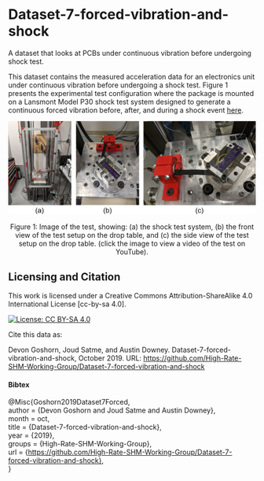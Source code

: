 # Dataset-7-forced-vibration-and-shock
A dataset that looks at PCBs under continuous vibration before undergoing shock test.

This dataset contains the measured acceleration data for an electronics unit under continuous vibration before undergoing a shock test. Figure 1 presents the experimental test configuration where the package is mounted on a Lansmont Model P30 shock test system designed to generate a continuous forced vibration before, after, and during a shock event <a href="https://www.youtube.com/watch?v=kBaZF9kUQLQ&ab_channel=ARTS-LabattheUniversityofSouthCarolina">here</a>.

<p align="center">
<a href="https://www.youtube.com/watch?v=kBaZF9kUQLQ&ab_channel=ARTS-LabattheUniversityofSouthCarolina"><img src="media/test_setup.jpg" alt="Shock test impact testing" width="800"></a>  
</p>
<p align="center">
Figure 1: Image of the test, showing: (a) the shock test system, (b) the front view of the test setup on the drop table, and (c) the side view of the test setup on the drop table. (click the image to view a video of the test on YouTube). 
</p>


## Licensing and Citation

This work is licensed under a Creative Commons Attribution-ShareAlike 4.0 International License [cc-by-sa 4.0].

[![License: CC BY-SA 4.0](https://img.shields.io/badge/License-CC_BY--SA_4.0-lightgrey.svg)](https://creativecommons.org/licenses/by-sa/4.0/)


Cite this data as: 

Devon Goshorn, Joud Satme, and Austin Downey. Dataset-7-forced-vibration-and-shock, October 2019. URL: https://github.com/High-Rate-SHM-Working-Group/Dataset-7-forced-vibration-and-shock

#### Bibtex

@Misc{Goshorn2019Dataset7Forced,  
  author = {Devon Goshorn and Joud Satme and Austin Downey},  
  month  = oct,  
  title  = {Dataset-7-forced-vibration-and-shock},  
  year   = {2019},  
  groups = {High-Rate-SHM-Working-Group},  
  url    = {https://github.com/High-Rate-SHM-Working-Group/Dataset-7-forced-vibration-and-shock},  
}  
